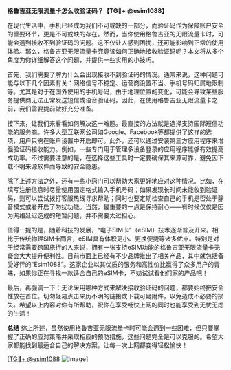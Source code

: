 **格鲁吉亚无限流量卡怎么收验证码？【TG💪+ @esim1088】**

在现代生活中，手机已经成为我们不可或缺的一部分，而验证码作为保障账户安全的重要环节，更是不可或缺的存在。然而，当你使用格鲁吉亚的无限流量卡时，可能会遇到接收不到验证码的问题。这不仅让人感到困扰，还可能影响到正常的使用体验。那么，格鲁吉亚无限流量卡究竟该如何正确地接收验证码呢？本文将从多个角度为你详细解答这个问题，并提供一些实用的小技巧。

首先，我们需要了解为什么会出现接收不到验证码的情况。通常来说，这种问题可能与以下几个因素有关：网络信号不稳定、运营商设置不当、手机号码归属地限制等。尤其是对于在国外使用的手机号码，由于地理位置的变化，可能会导致某些服务提供商无法正常发送短信或语音验证码。因此，在使用格鲁吉亚无限流量卡之前，我们需要提前做好充分准备。

接下来，让我们来看看如何解决这一难题。最直接的方法就是选择支持国际短信功能的服务商。许多大型互联网公司如Google、Facebook等都提供了这样的选项，用户只需在账户设置中开启即可。此外，还可以通过安装第三方应用程序来增强验证码接收能力。例如，一些专门用于管理多设备登录的应用程序能够有效提高成功率。不过需要注意的是，在选择这些工具时一定要确保其来源可靠，避免因下载不明来源软件而导致的安全隐患。

除了上述方法之外，还有一些小窍门可以帮助大家更好地应对这种情况。比如，在填写注册信息时尽量使用固定格式输入手机号码；如果发现长时间未能收到验证码，则可以尝试拨打客服热线寻求帮助；同时也要定期检查自己的手机是否处于静音模式或者开启了勿扰功能。当然，最重要的一点是保持耐心——有时候仅仅是因为网络延迟造成的短暂问题，并不需要太过担心。

值得一提的是，随着科技的发展，“电子SIM卡”（eSIM）技术逐渐普及开来。相比于传统物理SIM卡而言，eSIM具有体积更小、更换便捷等诸多优点。特别是对于经常需要跨国旅行的人来说，拥有一张支持eSIM功能的格鲁吉亚无限流量卡无疑会大大提升便利性。目前市面上已经有不少品牌推出了相关产品，其中就包括备受好评的“Esim1088”。这家企业以其优质的服务和高性价比赢得了众多用户的青睐，如果你正在寻找一款适合自己的eSIM卡，不妨试试看他们家的产品吧！

最后，再强调一下：无论采用哪种方式来解决接收验证码的问题，都要始终把安全性放在首位。切勿轻易点击来历不明的链接或下载可疑附件，以免造成不必要的损失。希望以上内容对你有所帮助，祝你在享受畅快上网的同时也能享受到无忧无虑的生活！

**总结**
综上所述，虽然使用格鲁吉亚无限流量卡时可能会遇到一些困难，但只要掌握了正确的应对策略并采取相应的预防措施，这些问题完全是可以克服的。希望大家都能找到最适合自己的解决方案，让每一次上网都变得轻松愉快！

[[TG💪+ @esim1088](https://t.me/s/esim1088) ![Image](https://i.postimg.cc/4NQfJmqS/Snipaste-2025-05-13-00-14-12.png)]